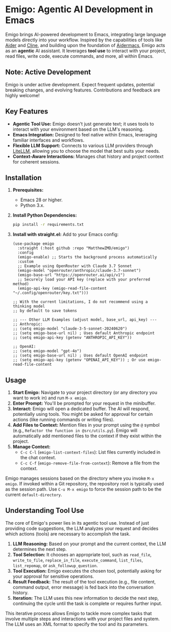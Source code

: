 # Emigo: Agentic AI Development in Emacs

Emigo brings AI-powered development to Emacs, integrating large language models directly into your workflow. Inspired by the capabilities of tools like [Aider](https://github.com/paul-gauthier/aider) and [Cline](https://github.com/sturdy-dev/cline), and building upon the foundation of [Aidermacs](https://github.com/MatthewZMD/aidermacs), Emigo acts as an **agentic** AI assistant. It leverages **tool use** to interact with your project, read files, write code, execute commands, and more, all within Emacs.

## Note: Active Development

Emigo is under active development. Expect frequent updates, potential breaking changes, and evolving features. Contributions and feedback are highly welcome!

## Key Features

*   **Agentic Tool Use:** Emigo doesn't just generate text; it uses tools to interact with your environment based on the LLM's reasoning.
*   **Emacs Integration:** Designed to feel native within Emacs, leveraging familiar interfaces and workflows.
*   **Flexible LLM Support:** Connects to various LLM providers through [LiteLLM](https://github.com/BerriAI/litellm), allowing you to choose the model that best suits your needs.
*   **Context-Aware Interactions:** Manages chat history and project context for coherent sessions.

## Installation

1.  **Prerequisites:**
    *   Emacs 28 or higher.
    *   Python 3.x.
2.  **Install Python Dependencies:**
    ```bash
    pip install -r requirements.txt
    ```
3.  **Install with straight.el:** Add to your Emacs config:

    ```emacs-lisp
    (use-package emigo
      :straight (:host github :repo "MatthewZMD/emigo")
      :config
      (emigo-enable) ;; Starts the background process automatically
      :custom
      ;; Example using OpenRouter with Claude 3.7 Sonnet
      (emigo-model "openrouter/anthropic/claude-3.7-sonnet")
      (emigo-base-url "https://openrouter.ai/api/v1")
      ;; Securely load your API key (replace with your preferred method)
      (emigo-api-key (emigo-read-file-content "~/.config/openrouter/key.txt")))

    ;; With the current limitations, I do not recommend using a thinking model
    ;; by default to save tokens

    ;; --- Other LLM Examples (adjust model, base_url, api_key) ---
    ;; Anthropic:
    ;; (setq emigo-model "claude-3-5-sonnet-20240620")
    ;; (setq emigo-base-url nil) ; Uses default Anthropic endpoint
    ;; (setq emigo-api-key (getenv "ANTHROPIC_API_KEY"))

    ;; OpenAI:
    ;; (setq emigo-model "gpt-4o")
    ;; (setq emigo-base-url nil) ; Uses default OpenAI endpoint
    ;; (setq emigo-api-key (getenv "OPENAI_API_KEY")) ; Or use emigo-read-file-content
    ```

## Usage

1.  **Start Emigo:** Navigate to your project directory (or any directory you want to work in) and run `M-x emigo`.
2.  **Enter Prompt:** You'll be prompted for your request in the minibuffer.
3.  **Interact:** Emigo will open a dedicated buffer. The AI will respond, potentially using tools. You might be asked for approval for certain actions (like running commands or writing files).
4.  **Add Files to Context:** Mention files in your prompt using the `@` symbol (e.g., `Refactor the function in @src/utils.py`). Emigo will automatically add mentioned files to the context if they exist within the project.
5.  **Manage Context:**
    *   `C-c C-l` (`emigo-list-context-files`): List files currently included in the chat context.
    *   `C-c C-f` (`emigo-remove-file-from-context`): Remove a file from the context.

Emigo manages sessions based on the directory where you invoke `M-x emigo`. If invoked within a Git repository, the repository root is typically used as the session path. Use `C-u M-x emigo` to force the session path to be the current `default-directory`.

## Understanding Tool Use

The core of Emigo's power lies in its agentic tool use. Instead of just providing code suggestions, the LLM analyzes your request and decides which actions (tools) are necessary to accomplish the task.

1.  **LLM Reasoning:** Based on your prompt and the current context, the LLM determines the next step.
2.  **Tool Selection:** It chooses an appropriate tool, such as `read_file`, `write_to_file`, `replace_in_file`, `execute_command`, `list_files`, `list_repomap`, or `ask_followup_question`.
3.  **Tool Execution:** Emigo executes the chosen tool, potentially asking for your approval for sensitive operations.
4.  **Result Feedback:** The result of the tool execution (e.g., file content, command output, error message) is fed back into the conversation history.
5.  **Iteration:** The LLM uses this new information to decide the next step, continuing the cycle until the task is complete or requires further input.

This iterative process allows Emigo to tackle more complex tasks that involve multiple steps and interactions with your project files and system. The LLM uses an XML format to specify the tool and its parameters.
